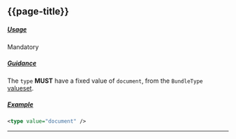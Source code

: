 ## {{page-title}}

<h5><ins>Usage</ins></h5>

<span class="mro-circle mandatory" title="Mandatory"></span> Mandatory


<h5><ins>Guidance</ins></h5>

The `type` **MUST** have a fixed value of `document`, from the `BundleType` [valueset](http://hl7.org/fhir/stu3/codesystem-bundle-type.html#bundle-type-document).

<h5><ins>Example</ins></h5>

```xml
<type value="document" />
```

---